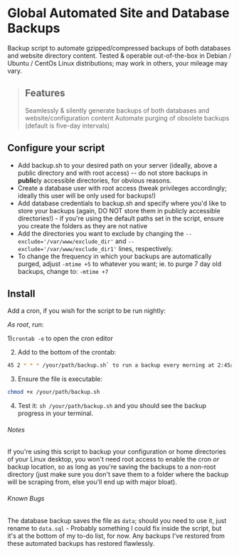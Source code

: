 # Global Automated Site and Database Backups
Backup script to automate gzipped/compressed backups of both databases and website directory content.
Tested & operable out-of-the-box in Debian / Ubuntu / CentOs Linux distributions; may work in others, your mileage may vary.

> ## Features
> Seamlessly & silently generate backups of both databases and website/configuration content
> Automate purging of obsolete backups (default is five-day intervals)

## Configure your script
 * Add backup.sh to your desired path on your server (ideally, above a public directory and with root access) -- do not store backups in **public**ly accessible directories, for obvious reasons.
 * Create a database user with root access (tweak privileges accordingly; ideally this user will be only used for backups!)
 * Add database credentials to backup.sh and specify where you'd like to store your backups (again, DO NOT store them in publicly accessible directories!) - if you're using the default paths set in the script, ensure you create the folders as they are not native
 * Add the directories you want to exclude by changing the `--exclude='/var/www/exclude_dir'` and `--exclude='/var/www/exclude_dir1'` lines, respectively.
 * To change the frequency in which your backups are automatically purged, adjust `-mtime +5` to whatever you want; ie. to purge 7 day old backups, change to: `-mtime +7`
 
 ## Install
 Add a cron, if you wish for the script to be run nightly:
 
 *As root*, run: 
 
 1)`crontab -e` to open the cron editor
 
 2) Add to the bottom of the crontab: 
 ```bash
 45 2 * * * /your/path/backup.sh` to run a backup every morning at 2:45am
 ```
 
 3) Ensure the file is executable:
 ```bash
 chmod +x /your/path/backup.sh
 ```
 
 4) Test it: `sh /your/path/backup.sh` and you should see the backup progress in your terminal.
 
 ###### Notes
 If you're using this script to backup your configuration or home directories of your Linux desktop, you won't need root access to enable the cron *or* backup location, so as long as you're saving the backups to a non-root directory (just make sure you don't save them to a folder where the backup will be scraping from, else you'll end up with major bloat).
 
 ###### Known Bugs
 The database backup saves the file as `data`; should you need to use it, just rename to `data.sql` - Probably something I could fix inside the script, but it's at the bottom of my to-do list, for now.  Any backups I've restored from these automated backups has restored flawlessly.
